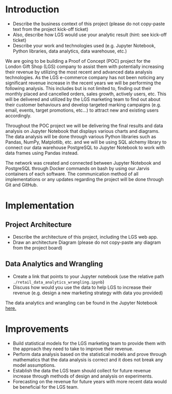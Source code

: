 # Introduction
- Describe the business context of this project (please do not copy-paste text from the project kick-off ticket)
- Also, describe how LGS would use your analytic result (hint: see kick-off ticket)
- Describe your work and technologies used (e.g. Jupyter Notebook, Python libraries, data analytics, data warehouse, etc.)

We are going to be building a Proof of Concept (POC) project for the London Gift Shop
(LGS) company to assist them with potentially increasing their revenue by utilizing 
the most recent and advanced data analysis technologies. As the LGS e-commerce company
has not been noticing any significant revenue increase in the recent years we will be
performing the following analysis. This includes but is not limited to, finding out their monthly placed and cancelled orders, sales growth, actively users,
etc. This will be delivered and utilized by the LGS marketing team to find out about
their customer behaviours and develop targeted marking campaigns (e.g. email, events,
target promotions, etc...) to attract new and existing users accordingly.

Throughout the POC project we will be delivering the final results and data analysis on 
Jupyter Notebook that displays various charts and diagrams. The data analysis will be
done through various Python libraries such as Pandas, NumPy, Matplotlib, etc. and we will
be using SQL alchemy library to connect our data warehouse PostgreSQL to Jupyter
Notebook to work with data frames using Pandas instead.

The network was created and connected between Jupyter Notebook and PostgreSQL through
Docker commands on bash by using our Jarvis containers of each software. The communication method
of all implementations or any updates regarding the project will be done through Git and GitHub.


# Implementation
## Project Architecture
- Describe the architecture of this project, including the LGS web app.
- Draw an architecture Diagram (please do not copy-paste any diagram from the project board)



## Data Analytics and Wrangling
- Create a link that points to your Jupyter notebook (use the relative path `./retail_data_analytics_wrangling.ipynb`)
- Discuss how would you use the data to help LGS to increase their revenue (e.g. design a new marketing strategy with data you provided)

The data analytics and wrangling can be found in the Jupyter Notebook [here.](/retail_data_analytics_wrangling.ipynb)



# Improvements
- Build statistical models for the LGS marketing team to provide them with the approach
they need to take to improve their revenue. 
- Perform data analysis based on the statistical models and prove through mathematics
that the data analysis is correct and it does not break any model assumptions.
- Establish the data the LGS team should collect for future revenue increase through
methods of design and analysis on experiments.
- Forecasting on the revenue for future years with more recent data would be beneficial
for the LGS team.